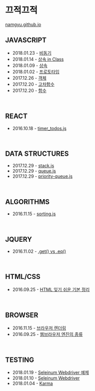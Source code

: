 끄적끄적
======================

[namgyu.github.io](https://namgyu.github.io)
 
## JAVASCRIPT
* 2018.01.23 - [비동기](https://github.com/pinkstarfish/pinkstarfish.github.io/blob/master/_posts/2018-01-23-async.md)
* 2018.01.14 - [상속 in Class](https://github.com/pinkstarfish/pinkstarfish.github.io/blob/master/_posts/2018-01-14-inheritance-in-class.md)
* 2018.01.09 - [상속](https://github.com/pinkstarfish/pinkstarfish.github.io/blob/master/_posts/2018-01-09-inheritance.md)
* 2018.01.02 - [프로토타입](https://github.com/pinkstarfish/pinkstarfish.github.io/blob/master/_posts/2018-01-02-prototype.md)
* 2017.12.26 - [객체](https://github.com/pinkstarfish/pinkstarfish.github.io/blob/master/_posts/2017-12-26-basic-object.md)
* 2017.12.20 - [고차함수](https://github.com/pinkstarfish/pinkstarfish.github.io/blob/master/_posts/2017-12-20-higher-order-function.md)
* 2017.12.20 - [함수](https://github.com/pinkstarfish/pinkstarfish.github.io/blob/master/_posts/2017-12-20-basic-function.md)  
 
<br>
 
## REACT
* 2016.10.18 - [timer_todos.js](https://github.com/pinkstarfish/pinkstarfish.github.io/blob/master/_posts/2016-10-18-react-timer-todos.md)
 
<br>
 
## DATA STRUCTURES
* 2017.12.29 - [stack.js](https://github.com/pinkstarfish/pinkstarfish.github.io/blob/master/_posts/2017-12-29-stack.md)
* 2017.12.29 - [queue.js](https://github.com/pinkstarfish/pinkstarfish.github.io/blob/master/_posts/2017-12-29-queue.md)
* 2017.12.29 - [priority-queue.js](https://github.com/pinkstarfish/pinkstarfish.github.io/blob/master/_posts/2017-12-29-priority-queue.md)
 
<br>
 
## ALGORITHMS
* 2016.11.15 - [sorting.js](https://github.com/pinkstarfish/pinkstarfish.github.io/blob/master/_posts/2016-11-15-sorting.md)
 
<br>
 
## JQUERY
* 2016.11.02 - [.get() vs .eq()](https://github.com/pinkstarfish/pinkstarfish.github.io/blob/master/_posts/2016-11-02-get-vs-eq.md)
 
<br>
 
## HTML/CSS
* 2016.09.25 - [HTML 잊기 쉬운 기본 정리](https://github.com/pinkstarfish/pinkstarfish.github.io/blob/master/_posts/2016-09-25-html-basic.md)
 
<br>
 
## BROWSER
* 2016.11.15 - [브라우저 렌더링](https://github.com/pinkstarfish/pinkstarfish.github.io/blob/master/_posts/2016-11-15-rendering.md)
* 2016.09.25 - [웹브라우저 엔진의 종류](https://github.com/pinkstarfish/pinkstarfish.github.io/blob/master/_posts/2016-09-25-webbrowser-engine.md)
 
<br>
 
## TESTING
* 2018.01.19 - [Seleinum Webdriver 예제](https://github.com/pinkstarfish/pinkstarfish.github.io/blob/master/_posts/2018-01-19-how-to-use-selenium-webdriver.md)
* 2018.01.10 - [Seleinum Webdriver](https://github.com/pinkstarfish/pinkstarfish.github.io/blob/master/_posts/2018-01-10-what-is-selenium-webdriver.md)
* 2018.01.04 - [Karma](https://github.com/pinkstarfish/pinkstarfish.github.io/blob/master/_posts/2018-01-04-what-is-karma.md)
